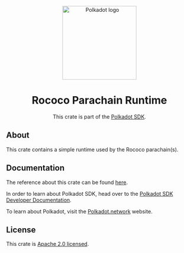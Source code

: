 <div align="center">

<img
alt="Polkadot logo" width="200"
src="https://raw.githubusercontent.com/paritytech/polkadot-sdk/rzadp/readmes/docs/images/Polkadot_Logo_Horizontal_Pink_BlackOnWhite.png">

# Rococo Parachain Runtime

This crate is part of the [Polkadot SDK](https://github.com/paritytech/polkadot-sdk/).

</div>

## About

This crate contains a simple runtime used by the Rococo parachain(s).

## Documentation

The reference about this crate can be found [here](https://paritytech.github.io/polkadot-sdk/master/rococo_parachain_runtime).

In order to learn about Polkadot SDK, head over to the [Polkadot SDK Developer Documentation](https://paritytech.github.io/polkadot-sdk/master/polkadot_sdk_docs/index.html).

To learn about Polkadot, visit the [Polkadot.network](https://polkadot.network/) website.

## License

This crate is [Apache 2.0 licensed](https://spdx.org/licenses/Apache-2.0.html).
